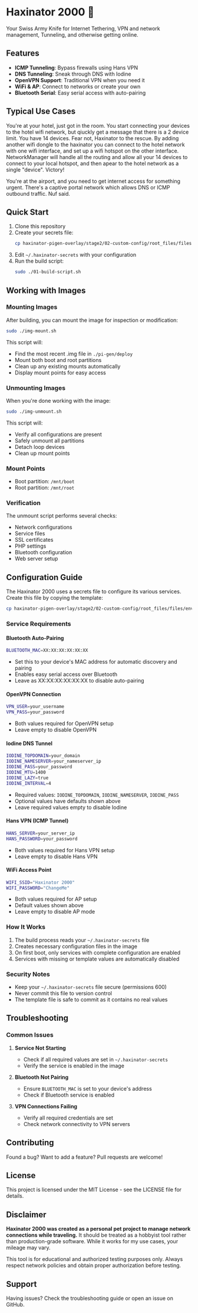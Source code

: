# Haxinator 2000 🚀

Your Swiss Army Knife for Internet Tethering, VPN and network management, Tunneling, and otherwise getting online.

## Features

- **ICMP Tunneling**: Bypass firewalls using Hans VPN
- **DNS Tunneling**: Sneak through DNS with Iodine
- **OpenVPN Support**: Traditional VPN when you need it
- **WiFi & AP**: Connect to networks or create your own
- **Bluetooth Serial**: Easy serial access with auto-pairing

## Typical Use Cases

You're at your hotel, just got in the room. You start connecting your devices to the hotel wifi network, but qiuckly get a message that there is a 2 device limit. You have 14 devices. Fear not, Haxinator to the rescue. By adding another wifi dongle to the haxinator you can connect to the hotel network with one wifi interface, and set up a wifi hotspot on the other interface. NetworkManager will handle all the routing and allow all your 14 devices to connect to your local hotspot, and then apear to the hotel network as a single "device". Victory!

You're at the airport, and you need to get internet access for something urgent. There's a captive portal network which allows DNS or ICMP outbound traffic. Nuf said.

## Quick Start

1. Clone this repository
2. Create your secrets file:
   ```bash
   cp haxinator-pigen-overlay/stage2/02-custom-config/root_files/files/env-secrets.template ~/.haxinator-secrets
   ```
3. Edit `~/.haxinator-secrets` with your configuration
4. Run the build script:
   ```bash
   sudo ./01-build-script.sh
   ```

## Working with Images

### Mounting Images
After building, you can mount the image for inspection or modification:
```bash
sudo ./img-mount.sh
```
This script will:
- Find the most recent .img file in `./pi-gen/deploy`
- Mount both boot and root partitions
- Clean up any existing mounts automatically
- Display mount points for easy access

### Unmounting Images
When you're done working with the image:
```bash
sudo ./img-unmount.sh
```
This script will:
- Verify all configurations are present
- Safely unmount all partitions
- Detach loop devices
- Clean up mount points

### Mount Points
- Boot partition: `/mnt/boot`
- Root partition: `/mnt/root`

### Verification
The unmount script performs several checks:
- Network configurations
- Service files
- SSL certificates
- PHP settings
- Bluetooth configuration
- Web server setup

## Configuration Guide

The Haxinator 2000 uses a secrets file to configure its various services. Create this file by copying the template:

```bash
cp haxinator-pigen-overlay/stage2/02-custom-config/root_files/files/env-secrets.template ~/.haxinator-secrets
```

### Service Requirements

#### Bluetooth Auto-Pairing
```bash
BLUETOOTH_MAC=XX:XX:XX:XX:XX:XX
```
- Set this to your device's MAC address for automatic discovery and pairing
- Enables easy serial access over Bluetooth
- Leave as XX:XX:XX:XX:XX:XX to disable auto-pairing

#### OpenVPN Connection
```bash
VPN_USER=your_username
VPN_PASS=your_password
```
- Both values required for OpenVPN setup
- Leave empty to disable OpenVPN

#### Iodine DNS Tunnel
```bash
IODINE_TOPDOMAIN=your_domain
IODINE_NAMESERVER=your_nameserver_ip
IODINE_PASS=your_password
IODINE_MTU=1400
IODINE_LAZY=true
IODINE_INTERVAL=4
```
- Required values: `IODINE_TOPDOMAIN`, `IODINE_NAMESERVER`, `IODINE_PASS`
- Optional values have defaults shown above
- Leave required values empty to disable Iodine

#### Hans VPN (ICMP Tunnel)
```bash
HANS_SERVER=your_server_ip
HANS_PASSWORD=your_password
```
- Both values required for Hans VPN setup
- Leave empty to disable Hans VPN

#### WiFi Access Point
```bash
WIFI_SSID="Haxinator 2000"
WIFI_PASSWORD="ChangeMe"
```
- Both values required for AP setup
- Default values shown above
- Leave empty to disable AP mode

### How It Works

1. The build process reads your `~/.haxinator-secrets` file
2. Creates necessary configuration files in the image
3. On first boot, only services with complete configuration are enabled
4. Services with missing or template values are automatically disabled

### Security Notes

- Keep your `~/.haxinator-secrets` file secure (permissions 600)
- Never commit this file to version control
- The template file is safe to commit as it contains no real values

## Troubleshooting

### Common Issues

1. **Service Not Starting**
   - Check if all required values are set in `~/.haxinator-secrets`
   - Verify the service is enabled in the image

2. **Bluetooth Not Pairing**
   - Ensure `BLUETOOTH_MAC` is set to your device's address
   - Check if Bluetooth service is enabled

3. **VPN Connections Failing**
   - Verify all required credentials are set
   - Check network connectivity to VPN servers

## Contributing

Found a bug? Want to add a feature? Pull requests are welcome!

## License

This project is licensed under the MIT License - see the LICENSE file for details.

## Disclaimer

**Haxinator 2000 was created as a personal pet project to manage network connections while traveling.** It should be treated as a hobbyist tool rather than production-grade software. While it works for my use cases, your mileage may vary.

This tool is for educational and authorized testing purposes only. Always respect network policies and obtain proper authorization before testing.

## Support

Having issues? Check the troubleshooting guide or open an issue on GitHub.
